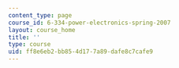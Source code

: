 ```yaml
---
content_type: page
course_id: 6-334-power-electronics-spring-2007
layout: course_home
title: ''
type: course
uid: ff8e6eb2-bb85-4d17-7a89-dafe8c7cafe9
---
```


